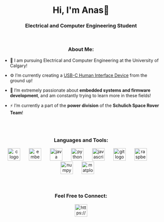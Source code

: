 <h1 align="center">Hi, I'm Anas👋</h1>
<h3 align="center">Electrical and Computer Engineering Student</h3>
<br>

<h3 align="center">About Me:</h3>

- 🏫 I am pursuing Electrical and Computer Engineering at the University of Calgary!

- ⚙️ I’m currently creating a [USB-C Human Interface Device](https://github.com/AnasC22/USB_HID) from the ground up!

- 🌱 I’m extremely passionate about **embedded systems and firmware development**, and am constantly trying to learn more in these fields!

- ⚡ I’m currently a part of the **power division** of the **Schulich Space Rover Team**!
<br>

#

<h3 align="center">Languages and Tools:</h3>
<div align="center">
  <img src="https://cdn.jsdelivr.net/gh/devicons/devicon/icons/c/c-original.svg" height="40" width="40" alt="c logo" />
  <img width="20" />
  <img src="https://cdn.jsdelivr.net/gh/devicons/devicon@latest/icons/embeddedc/embeddedc-original.svg" height="40" width="40" alt="embeddedc logo" />
  <img width="20" />
  <img src="https://cdn.jsdelivr.net/gh/devicons/devicon@latest/icons/java/java-original.svg" height="40" width="40" alt="java logo" />
  <img width="20" />
  <img src="https://cdn.jsdelivr.net/gh/devicons/devicon@latest/icons/python/python-original.svg" height="40" width="40" alt="python logo" />       
  <img width="20" />
  <img src="https://cdn.jsdelivr.net/gh/devicons/devicon@latest/icons/javascript/javascript-original.svg" height="40" width="40" alt="javascript logo" />
  <img width="20" />
  <img src="https://cdn.jsdelivr.net/gh/devicons/devicon@latest/icons/git/git-original.svg" height="40"  width="40" alt="git logo" />
  <img width="20" />
  <img src="https://cdn.jsdelivr.net/gh/devicons/devicon@latest/icons/raspberrypi/raspberrypi-original.svg" height="40"  width="40" alt="raspberry pi logo" />
  <img width="20" />
  <img src="https://cdn.jsdelivr.net/gh/devicons/devicon@latest/icons/numpy/numpy-original.svg" height="40"  width="40" alt="numpy logo" />
  <img width="20" />
  <img src="https://cdn.jsdelivr.net/gh/devicons/devicon@latest/icons/matplotlib/matplotlib-original.svg" height="40"  width="40" alt="matplotlib logo" />
  <img width="20" />          
</div>
<br>
<br>

 
<h3 align="center">Feel Free to Connect:</h3>
<p align="center">
<a href="https://linkedin.com/in/anas-chowdhury" target="_blank"><img align="center" src="https://cdn.jsdelivr.net/gh/devicons/devicon@latest/icons/linkedin/linkedin-original.svg" alt="https://www.linkedin.com/in/anas-chowdhury" height="40" width="40" /></a>
</p>

<!--
**AnasC22/AnasC22** is a ✨ _special_ ✨ repository because its `README.md` (this file) appears on your GitHub profile.

Here are some ideas to get you started:

- 🔭 I’m currently working on ...
- 🌱 I’m currently learning ...
- 👯 I’m looking to collaborate on ...
- 🤔 I’m looking for help with ...
- 💬 Ask me about ...
- 📫 How to reach me: ...
- 😄 Pronouns: ...
- ⚡ Fun fact: ...
-->
